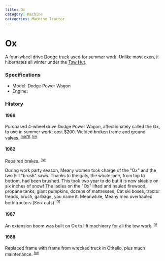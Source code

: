 ```yaml
---
title: Ox
category: Machine
categories: Machine Tractor
---
```

# Ox
A four-wheel drive Dodge truck used for summer work. Unlike most oxen, it hibernates all winter under the [Tow Hut](Tow-Hut).

### Specifications
- Model: Dodge Power Wagon
- Engine: 

### History

#### 1966

Purchased 4-wheel drive Dodge Power Wagon, affectionately called the Ox, to use in summer work; cost $200. Welded broken frame and ground valves. <sup>[ma78][], [hw][]</sup>

#### 1982

Repaired brakes. <sup>[hw][]</sup>

During work party season, Meany women took charge of the "Ox" and the two hill "brush" saws. Thanks to the gals, the whole lane, from top to bottom, had been brushed. This took two year to do but it is now skiable on six inches of snow! The ladies on the "Ox" lifted and hauled firewood, propane tanks, giant pumpkins, dozens of mattresses, Cat ski boxes, tractor treads, brush, garbage, you name it. Meanwhile, Meany men overhauled both tractors (Sno-cats). <sup>[hr][]</sup>

#### 1987

An extension boom was built on Ox to lift machinery for all the tow work. <sup>[hr][]</sup>

#### 1988

Replaced frame with frame from wrecked truck in Othello, plus much maintenance. <sup>[hw][]</sup>


[ma78]: Mountaineer-Annual#1978
[hr]: History-Reports "Meany History Reports, by Idona Kellogg"
[hw]: History-Walt "Meany History, by Walt Little"
[nw]: Names-Walt "Meany Names by Walter Little, 1984"
